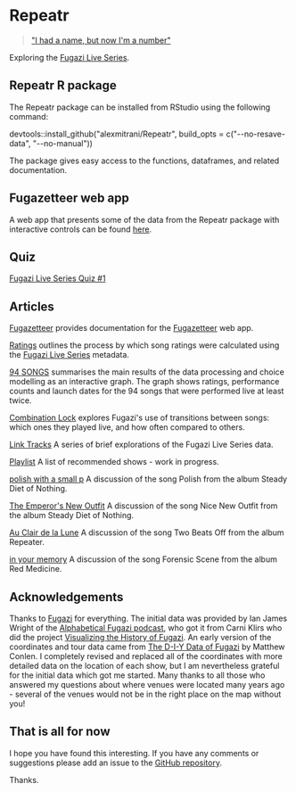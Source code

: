 # Repeatr

> ["I had a name, but now I'm a number"](https://fugazi.bandcamp.com/track/repeater)

Exploring the [Fugazi Live Series](https://www.dischord.com/fugazi_live_series). 

## Repeatr R package

The Repeatr package can be installed from RStudio using the following command:

devtools::install_github("alexmitrani/Repeatr", build_opts = c("--no-resave-data", "--no-manual"))

The package gives easy access to the functions, dataframes, and related documentation.

## Fugazetteer web app

A web app that presents some of the data from the Repeatr package with interactive controls can be found [here](https://alexmitrani.shinyapps.io/Fugazetteer/).

## Quiz

[Fugazi Live Series Quiz #1](https://forms.gle/cxWd38nPi6Dtk9ub8)

## Articles

[Fugazetteer](https://alexmitrani.github.io/Repeatr/articles/Fugazetteer.html) provides documentation for the [Fugazetteer](https://alexmitrani.shinyapps.io/Fugazetteer/) web app. 

[Ratings](https://alexmitrani.github.io/Repeatr/articles/Ratings.html) outlines the process by which song ratings were calculated using the [Fugazi Live Series](https://www.dischord.com/fugazi_live_series) metadata. 

[94 SONGS](https://alexmitrani.github.io/Repeatr/articles/94songs.html) summarises the main results of the data processing and choice modelling as an interactive graph.  The graph  shows ratings, performance counts and launch dates for the 94 songs that were performed live at least twice.  

[Combination Lock](https://alexmitrani.github.io/Repeatr/articles/CombinationLock.html) explores Fugazi's use of transitions between songs: which ones they played live, and how often compared to others.  

[Link Tracks](https://alexmitrani.github.io/Repeatr/articles/LinkTracks.html) A series of brief explorations of the Fugazi Live Series data.  

[Playlist](https://alexmitrani.github.io/Repeatr/articles/Playlist.html) A list of recommended shows - work in progress.

[polish with a small p](https://alexmitrani.github.io/Repeatr/articles/polish%20with%20a%20small%20p.html) A discussion of the song Polish from the album Steady Diet of Nothing.  

[The Emperor's New Outfit](https://alexmitrani.github.io/Repeatr/articles/The%20Emperor's%20New%20Outfit.html) A discussion of the song Nice New Outfit from the album Steady Diet of Nothing. 

[Au Clair de la Lune](https://alexmitrani.github.io/Repeatr/articles/au%20clair%20de%20la%20lune.html) A discussion of the song Two Beats Off from the album Repeater. 

[in your memory](https://alexmitrani.github.io/Repeatr/articles/in%20your%20memory.html) A discussion of the song Forensic Scene from the album Red Medicine. 

## Acknowledgements

Thanks to [Fugazi](https://www.dischord.com/band/fugazi) for everything. The initial data was provided by Ian James Wright of the [Alphabetical Fugazi podcast](https://the-alphabetical-fugazi.pinecast.co/), who got it from Carni Klirs who did the project [Visualizing the History of Fugazi](https://www.carniklirs.com/project/fugazi). An early version of the coordinates and tour data came from [The D-I-Y Data of Fugazi](https://github.com/mathisonian/diy-data-fugazi) by Matthew Conlen. I completely revised and replaced all of the coordinates with more detailed data on the location of each show, but I am nevertheless grateful for the initial data which got me started. Many thanks to all those who answered my questions about where venues were located many years ago - several of the venues would not be in the right place on the map without you!  

## That is all for now

I hope you have found this interesting. If you have any comments or suggestions please add an issue to the [GitHub repository](https://github.com/alexmitrani/Repeatr/).

Thanks. 

